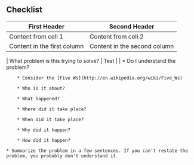 ## Checklist
First Header | Second Header
------------ | -------------
Content from cell 1 | Content from cell 2
Content in the first column | Content in the second column

| What problem is this trying to solve? | Test |
| 
	* Do I understand the problem? 

		* Consider the [Five Ws](http://en.wikipedia.org/wiki/Five_Ws)

		* Who is it about?

		* What happened?

		* Where did it take place?

		* When did it take place?

		* Why did it happen?

		* How did it happen?

	* Summarize the problem in a few sentences. If you can't restate the problem, you probably don't understand it.
